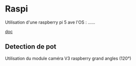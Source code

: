 # Raspi

Utilisation d'une raspberry pi 5 ave l'OS : ......

[doc](https://www.raspberrypi.com/documentation/computers/raspberry-pi-5.html)

## Detection de pot
Utilisation du module caméra V3 raspberry grand angles (120°)
